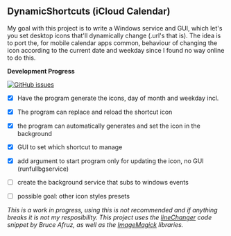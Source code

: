 ## DynamicShortcuts (iCloud Calendar)
My goal with this project is to write a Windows service and GUI, which let's you set desktop icons that'll dynamically change (.url's that is). The idea is to port the, for mobile calendar apps common, behaviour of changing the icon according to the current date and weekday since I found no way online to do this.

**Development Progress**

[![GitHub issues](https://img.shields.io/github/issues/LeLoomi/DynamicShortcuts?style=plastic)](https://github.com/LeLoomi/DynamicShortcuts/issues)
 - [x] Have the program generate the icons, day of month and weekday incl.
 - [x] The program can replace and reload the shortcut icon
 - [x] the program can automatically generates and set the icon in the background
 - [x] GUI to set which shortcut to manage
 - [x] add argument to start program only for updating the icon, no GUI (runfullbgservice)
 - [ ] create the background service that subs to windows events
 - [ ] possible goal: other icon styles presets


*This is a work in progress, using this is not recommended and if anything breaks it is not my resposibility.*
*This project uses the [lineChanger](https://stackoverflow.com/a/35496185) code snippet by Bruce Afruz, as well as the [ImageMagick](https://imagemagick.org/) libraries.*
